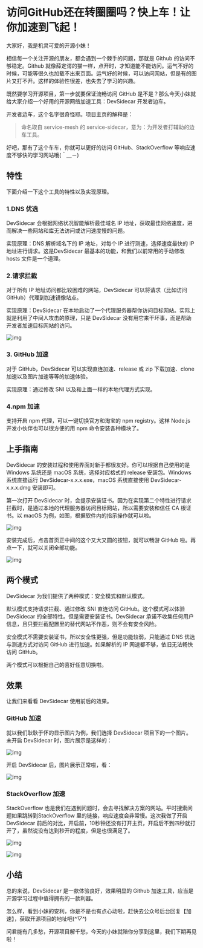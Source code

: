 # 访问GitHub还在转圈圈吗？快上车！让你加速到飞起！

大家好，我是机灵可爱的开源小妹！

相信每一个关注开源的朋友，都会遇到一个棘手的问题，那就是 Github 的访问不够稳定。Github 就像薛定谔的猫一样，点开时，才知道能不能访问。运气不好的时候，可能等很久也加载不出来页面。运气好的时候，可以访问网站，但是有的图片又打不开。这样的体验性很差，也失去了学习的兴趣。

既然要学习开源项目，第一步就要保证流畅访问 GitHub 是不是？那么今天小妹就给大家介绍一个好用的开源网络加速工具：DevSidecar 开发者边车。

开发者边车，这个名字很奇怪耶。项目主页的解释是：

> 命名取自 service-mesh 的 service-sidecar，意为：为开发者打辅助的边车工具。

好吧，那有了这个车车，你就可以更好的访问 GitHub、StackOverflow 等响应速度不够快的学习网站哦(＾＿－)

## 特性

下面介绍一下这个工具的特性以及实现原理。

### 1.DNS 优选

DevSidecar 会根据网络状况智能解析最佳域名 IP 地址，获取最佳网络速度，进而解决一些网站和库无法访问或访问速度慢的问题。

实现原理：DNS 解析域名下的 IP 地址，对每个 IP 进行测速，选择速度最快的 IP 地址进行请求。这是DevSidecar 最基本的功能，和我们以前常用的手动修改 hosts 文件是一个道理。

### 2.请求拦截

对于所有 IP 地址访问都比较困难的网站，DevSidecar 可以将请求（比如访问 GitHub）代理到加速镜像站点。

实现原理：DevSidecar 在本地启动了一个代理服务器帮你访问目标网站。实际上就是利用了中间人攻击的原理，只是 DevSidecar 没有用它来干坏事，而是帮助开发者加速目标网站的访问。

![img](https://gitee.com/tinybye/forArticle/raw/master/xiu/20211107003602.jpg)

### 3. GitHub 加速

对于 GitHub，DevSidecar 可以实现直连加速、release 或 zip 下载加速、clone 加速以及图片加速等等的加速体验。

实现原理：通过修改 SNI 以及和上面一样的本地代理方式实现。

### 4.npm 加速

支持开启 npm 代理，可以一键切换官方和淘宝的 npm registry。这样 Node.js 开发小伙伴也可以很方便的用 npm 命令安装各种模块了。

## 上手指南

DevSidecar 的安装过程和使用界面对新手都很友好。你可以根据自己使用的是 Windows 系统还是 macOS 系统，选择对应格式的 release 安装包。Windows 系统直接运行 DevSidecar-x.x.x.exe，macOS 系统直接使用 DevSidecar-x.x.x.dmg 安装即可。

第一次打开 DevSidecar 时，会提示安装证书。因为在实现第二个特性进行请求拦截时，是通过本地的代理服务器访问目标网站，所以需要安装和信任 CA 根证书。以 macOS 为例，如图，根据软件内的指示操作就可以啦。

![img](https://gitee.com/tinybye/forArticle/raw/master/xiu/20211107003619.jpg)

安装完成后，点击首页正中间的这个又大又圆的按钮，就可以畅游 GitHub 啦。再点一下，就可以关闭全部功能。

![img](https://gitee.com/tinybye/forArticle/raw/master/xiu/20211107003630.jpg)

## 两个模式

DevSidecar 为我们提供了两种模式：安全模式和默认模式。

默认模式支持请求拦截、通过修改 SNI 直连访问 GitHub。这个模式可以体验 DevSidecar 的全部特性。但是需要安装证书。DevSidecar 承诺不收集任何用户信息，且只要拦截配置里的替代网站不作恶，则不会有安全风险。

安全模式不需要安装证书，所以安全性更强，但是功能较弱，只能通过 DNS 优选与测速方式对访问 GitHub 进行加速。如果解析的 IP 网速都不够，依旧无法畅快访问 GitHub。

两个模式可以根据自己的喜好任意切换啦。

## 效果

让我们来看看 DevSidecar 使用前后的效果。

### GitHub 加速

就以我们耿耿于怀的显示图片为例，我们选择 DevSidecar 项目下的一个图片。未开启 DevSidecar 时，图片展示是这样的：

![img](https://gitee.com/tinybye/forArticle/raw/master/xiu/20211107003636.jpg)



开启 DevSidecar 后，图片展示正常啦，看：

![img](https://gitee.com/tinybye/forArticle/raw/master/xiu/20211107003654.jpg)

### StackOverflow 加速

StackOverflow 也是我们在遇到问题时，会去寻找解决方案的网站。平时搜索问题如果跳转到StackOverflow 里的链接，响应速度会非常慢。这次我做了开启 DevSidecar 前后的对比，开启前，10秒钟还没有打开主页，开启后不到四秒就打开了，虽然说没有达到秒开的程度，但是也很满足了。

![img](https://gitee.com/tinybye/forArticle/raw/master/xiu/20211107003703.jpg)

![img](https://gitee.com/tinybye/forArticle/raw/master/xiu/20211107003744.jpg)

## 小结

总的来说，DevSidecar 是一款体验良好，效果明显的 Github 加速工具，应当是开源学习过程中值得拥有的一款利器。

怎么样，看到小妹的安利，你是不是也有点心动啦，赶快去公众号后台回复【加速】，获取开源项目的地址吧(*^▽^*)

问君能有几多愁，开源项目解千愁，今天的小妹就陪你分享到这里，我们下期再见啦！